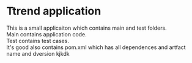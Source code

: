 # Ttrend application

This is a small applicaiton which contains main and test folders.  
Main contains application code.  
Test contains test cases.  
It's good also contains pom.xml which has all dependences and artfact name and dversion
kjkdk

